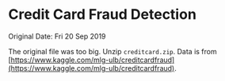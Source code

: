 # Credit Card Fraud Detection

Original Date: Fri 20 Sep 2019

The original file was too big. Unzip `creditcard.zip`. Data is from [https://www.kaggle.com/mlg-ulb/creditcardfraud](https://www.kaggle.com/mlg-ulb/creditcardfraud).
